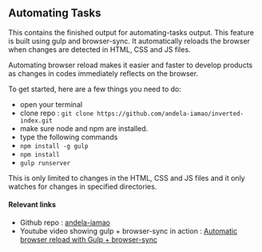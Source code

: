 ## Automating Tasks

This contains the finished output for automating-tasks output. This feature is built using gulp and browser-sync. It automatically reloads the browser when changes are detected in HTML, CSS and JS files.


Automating browser reload makes it easier and faster to develop products as changes in codes immediately reflects on the browser.

To get started, here are a few things you need to do:
* open your terminal
* clone repo : `git clone https://github.com/andela-iamao/inverted-index.git`
* make sure node and npm are installed.
* type the following commands
 * `npm install -g gulp`
 * `npm install`
 * `gulp runserver`


This is only limited to changes in the HTML, CSS and JS files and it only watches for changes in specified directories.

#### Relevant links
- Github repo : [andela-iamao](https://github.com/andela-iamao/inverted-index)
- Youtube video showing gulp + browser-sync in action : [Automatic browser reload with Gulp + browser-sync ](https://youtu.be/DtYP-6Cjf3Y) 
